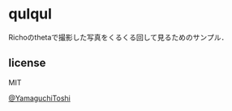 qulqul
========================

Richoのthetaで撮影した写真をくるくる回して見るためのサンプル．

## license

MIT

[@YamaguchiToshi](http://twitter.com/YamaguchiToshi)

